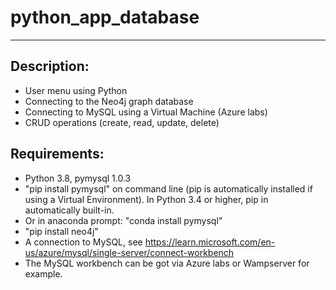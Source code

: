 # python_app_database
---
## Description:
- User menu using Python
- Connecting to the Neo4j graph database 
- Connecting to MySQL using a Virtual Machine (Azure labs)
- CRUD operations (create, read, update, delete)

## Requirements:
- Python 3.8, pymysql 1.0.3 
- "pip install pymysql" on command line (pip is automatically installed if using a Virtual Environment). In Python 3.4 or higher, pip in automatically built-in.
- Or in anaconda prompt: "conda install pymysql"
- "pip install neo4j"
- A connection to MySQL, see https://learn.microsoft.com/en-us/azure/mysql/single-server/connect-workbench
- The MySQL workbench can be got via Azure labs or Wampserver for example.
